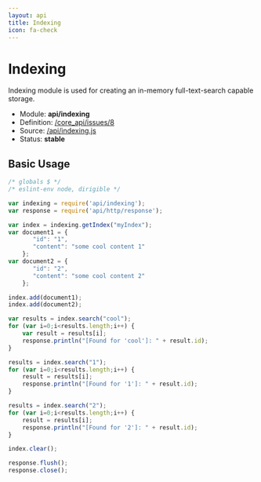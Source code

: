 ```yaml
---
layout: api
title: Indexing
icon: fa-check
---
```


Indexing
===

Indexing module is used for creating an in-memory full-text-search capable storage.

- Module: **api/indexing**
- Definition: [/core_api/issues/8](https://github.com/dirigiblelabs/core_api/issues/8)
- Source: [/api/indexing.js](https://github.com/dirigiblelabs/core_api/blob/master/core_api/ScriptingServices/api/indexing.js)
- Status: **stable**

Basic Usage
---

```javascript
/* globals $ */
/* eslint-env node, dirigible */

var indexing = require('api/indexing');
var response = require('api/http/response');

var index = indexing.getIndex("myIndex");
var document1 = {
       "id": "1",
       "content": "some cool content 1"
    };
var document2 = {
       "id": "2",
       "content": "some cool content 2"
    };

index.add(document1);
index.add(document2);

var results = index.search("cool");
for (var i=0;i<results.length;i++) {
	var result = results[i];
    response.println("[Found for 'cool']: " + result.id);    
}

results = index.search("1");
for (var i=0;i<results.length;i++) {
	result = results[i];
    response.println("[Found for '1']: " + result.id);
}

results = index.search("2");
for (var i=0;i<results.length;i++) {
	result = results[i];
    response.println("[Found for '2']: " + result.id);
}

index.clear();

response.flush();
response.close();
```
